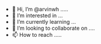 - 👋 Hi, I’m @arvinwh .....
- 👀 I’m interested in ...
- 🌱 I’m currently learning ...
- 💞️ I’m looking to collaborate on ....
- 📫 How to reach .....
  

<!---
arvinwh/arvinwh is a ✨ special ✨ repository because its `README.md` (this file) appears on your GitHub profile.
You can click the Preview link to take a look at your changes.
--->
